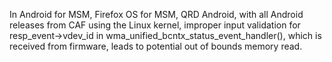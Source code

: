 In Android for MSM, Firefox OS for MSM, QRD Android, with all Android releases from CAF using the Linux kernel, improper input validation for resp_event->vdev_id in wma_unified_bcntx_status_event_handler(), which is received from firmware, leads to potential out of bounds memory read.